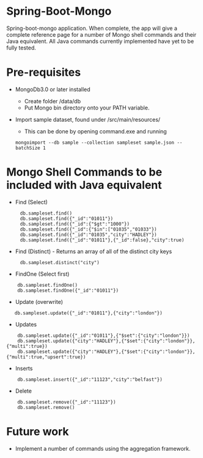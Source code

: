 # Spring-Boot-Mongo
Spring-boot-mongo application.
When complete, the app will give a complete reference page for a number of Mongo shell commands
and their Java equivalent. All Java commands currently implemented have yet to be fully tested.

# Pre-requisites
- MongoDb3.0 or later installed
	- Create folder /data/db
	- Put Mongo bin directory onto your PATH variable.
	
- Import sample dataset, found under /src/main/resources/
	- This can be done by opening  command.exe and running
	```
	mongoimport --db sample --collection sampleset sample.json --batchSize 1
	```

# Mongo Shell Commands to be included with Java equivalent

- Find (Select)
```
     db.sampleset.find()
     db.sampleset.find({"_id":"01011"})
     db.sampleset.find({"_id":{"$gt":"1000"})
     db.sampleset.find({"_id":{"$in":["01035","01033"}) 
     db.sampleset.find({"_id":"01035","city":"HADLEY"})
     db.sampleset.find({"_id":"01011"},{"_id":false},"city":true)
```

- Find (Distinct) - Returns an array of all of the distinct city keys

```
     db.sampleset.distinct("city")
```

- FindOne (Select first)

```
    db.sampleset.findOne()
    db.sampleset.findOne({"_id":"01011"})
```

- Update (overwrite)

```
   db.sampleset.update({"_id":"01011"},{"city":"london"})
```

- Updates

```
    db.sampleset.update({"_id":"01011"},{"$set":{"city":"london"}})
    db.sampleset.update({"city":"HADLEY"},{"$set":{"city":"london"}},{"multi":true})
    db.sampleset.update({"city":"HADLEY"},{"$set":{"city":"london"}},{"multi":true,"upsert":true})
```

- Inserts
```
    db.sampleset.insert({"_id":"11123","city":"belfast"})
```
    
- Delete
```
    db.sampleset.remove({"_id":"11123"})
    db.sampleset.remove()
```

# Future work

- Implement a number of commands using the aggregation framework.
